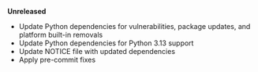 **Unreleased**

* Update Python dependencies for vulnerabilities, package updates, and platform built-in removals
* Update Python dependencies for Python 3.13 support
* Update NOTICE file with updated dependencies
* Apply pre-commit fixes
